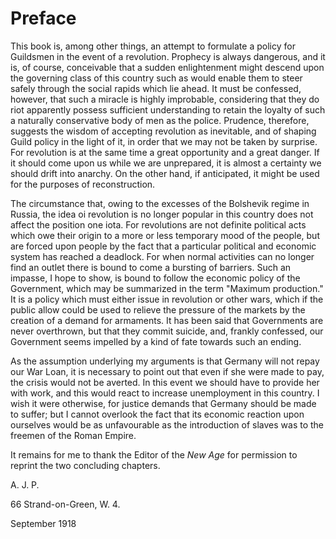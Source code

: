 # Preface

This book is, among other things, an attempt to formulate a policy for Guildsmen in the event of a revolution. Prophecy is always dangerous, and it is, of course, conceivable that a sudden enlightenment might descend upon the governing class of this country such as would enable them to steer safely through the social rapids which lie ahead. It must be confessed, however, that such a miracle is highly improbable, considering that they do riot apparently possess sufficient understanding to retain the loyalty of such a naturally conservative body of men as the police. Prudence, therefore, suggests the wisdom of accepting revolution as inevitable, and of shaping Guild policy in the light of it, in order that we may not be taken by surprise. For revolution is at the same time a great opportunity and a great danger. If it should come upon us while we are unprepared, it is almost a certainty we should drift into anarchy. On the other hand, if anticipated, it might be used for the purposes of reconstruction.

The circumstance that, owing to the excesses of the Bolshevik regime in Russia, the idea oi revolution is no longer popular in this country does not affect the position one iota. For revolutions are not definite political acts which owe their origin to a more or less temporary mood of the people, but are forced upon people by the fact that a particular political and economic system has reached a deadlock. For when normal activities can no longer find an outlet there is bound to come a bursting of barriers. Such an impasse, I hope to show, is bound to follow the economic policy of the Government, which may be summarized in the term "Maximum production." It is a policy which must either issue in revolution or other wars, which if the public allow could be used to relieve the pressure of the markets by the creation of a demand for armaments. It has been said that Governments are never overthrown, but that they commit suicide, and, frankly confessed, our Government seems  impelled by a kind of fate towards such an ending.

As the assumption underlying my arguments is that Germany will not repay our War Loan, it is necessary to point out that even if she were made to pay, the crisis would not be averted. In this event we should have to provide her with work, and this would react to increase unemployment in this country. I wish it were otherwise, for justice demands that Germany should be made to suffer; but I cannot overlook the fact that its economic reaction upon ourselves would be as unfavourable as the introduction of slaves was to the freemen of the Roman Empire.

It remains for me to thank the Editor of the *New Age* for permission to reprint the two concluding chapters.

A. J. P.

66 Strand-on-Green, W. 4.

September 1918
